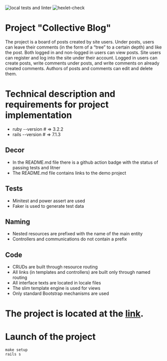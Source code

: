 ![local tests and linter](https://github.com/tovarish39/rails-project-64/actions/workflows/rubyonrails.yml/badge.svg) ![hexlet-check](https://github.com/tovarish39/rails-project-64/actions/workflows/hexlet-check.yml/badge.svg)

# Project "Collective Blog"
The project is a board of posts created by site users. Under posts, users can leave their comments (in the form of a “tree” to a certain depth) and like the post. Both logged in and non-logged in users can view posts. Site users can register and log into the site under their account. Logged in users can create posts, write comments under posts, and write comments on already created comments. Authors of posts and comments can edit and delete them.

# Technical description and requirements for project implementation
- ruby  --version # => 3.2.2
- rails --version # => 7.1.3

## Decor
- In the README.md file there is a github action badge with the status of passing tests and litner
- The README.md file contains links to the demo project

## Tests
- Minitest and power assert are used
- Faker is used to generate test data

## Naming
- Nested resources are prefixed with the name of the main entity
- Controllers and communications do not contain a prefix

## Code
- CRUDs are built through resource routing
- All links (in templates and controllers) are built only through named routing
- All interface texts are located in locale files
- The slim template engine is used for views
- Only standard Bootstrap mechanisms are used

# The project is located at the [link](https://educational-project-2.onrender.com). 

# Launch of the project
    make setup
    rails s
